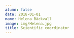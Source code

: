 ```yaml
---
alumn: false
date: 2018-01-01
name: Helena Bäckvall
image: img/Helena.jpg
title: Scientific coordinator
---
```


